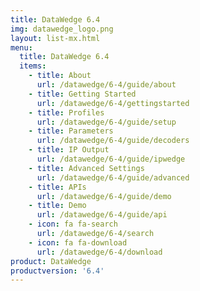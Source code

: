 ```yaml
---
title: DataWedge 6.4
img: datawedge_logo.png
layout: list-mx.html
menu: 
  title: DataWedge 6.4
  items:
    - title: About
      url: /datawedge/6-4/guide/about
    - title: Getting Started
      url: /datawedge/6-4/gettingstarted
    - title: Profiles
      url: /datawedge/6-4/guide/setup
    - title: Parameters
      url: /datawedge/6-4/guide/decoders
    - title: IP Output
      url: /datawedge/6-4/guide/ipwedge
    - title: Advanced Settings
      url: /datawedge/6-4/guide/advanced
    - title: APIs
      url: /datawedge/6-4/guide/demo
    - title: Demo
      url: /datawedge/6-4/guide/api
    - icon: fa fa-search
      url: /datawedge/6-4/search
    - icon: fa fa-download
      url: /datawedge/6-4/download
product: DataWedge
productversion: '6.4'
---
```

